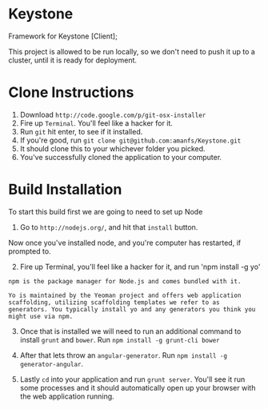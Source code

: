 Keystone
========

Framework for Keystone [Client];

This project is allowed to be run locally, so we don't need to push it up to a cluster, until it is ready for deployment.

Clone Instructions
========

1. Download `http://code.google.com/p/git-osx-installer`
2. Fire up `Terminal`. You'll feel like a hacker for it.
3. Run `git` hit enter, to see if it installed.
4. If you're good, run `git clone git@github.com:amanfs/Keystone.git`
5. It should clone this to your whichever folder you picked. 
6. You've successfully cloned the application to your computer.


Build Installation
========

To start this build first we are going to need to set up Node

1. Go to `http://nodejs.org/`, and hit that `install` button.

Now once you've installed node, and you're computer has restarted, if prompted to. 

2. Fire up Terminal, you'll feel like a hacker for it, and run 'npm install -g yo'

`npm is the package manager for Node.js and comes bundled with it.`

`Yo is maintained by the Yeoman project and offers web application scaffolding, utilizing scaffolding templates we refer to as generators. You typically install yo and any generators you think you might use via npm.`

3. Once that is installed we will need to run an additional command to install `grunt` and `bower`. Run `npm install -g grunt-cli bower`

4. After that lets throw an `angular-generator`. Run `npm install -g generator-angular`.

5. Lastly `cd` into your application and run `grunt server`. You'll see it run some processes and it should automatically open up your browser with the web application running. 






